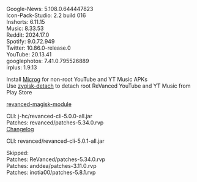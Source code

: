 Google-News: 5.108.0.644447823  
Icon-Pack-Studio: 2.2 build 016  
Inshorts: 6.11.15  
Music: 8.33.53  
Reddit: 2024.17.0  
Spotify: 9.0.72.949  
Twitter: 10.86.0-release.0  
YouTube: 20.13.41  
googlephotos: 7.41.0.795526889  
irplus: 1.9.13  

Install [Microg](https://github.com/ReVanced/GmsCore/releases) for non-root YouTube and YT Music APKs  
Use [zygisk-detach](https://github.com/j-hc/zygisk-detach) to detach root ReVanced YouTube and YT Music from Play Store  

[revanced-magisk-module](https://github.com/j-hc/revanced-magisk-module)
  
CLI: j-hc/revanced-cli-5.0.0-all.jar  
Patches: revanced/patches-5.34.0.rvp  
[Changelog](https://github.com/revanced/revanced-patches/releases/tag/v5.34.0)

CLI: revanced/revanced-cli-5.0.1-all.jar    

Skipped:  
Patches: ReVanced/patches-5.34.0.rvp  
Patches: anddea/patches-3.11.0.rvp  
Patches: inotia00/patches-5.8.1.rvp            
